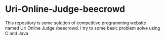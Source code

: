 # Uri-Online-Judge-beecrowd
This repository is some solution of competitive programming website named Uri Online Judge /beecrowd. I try to some basic problem solve using C and Java

